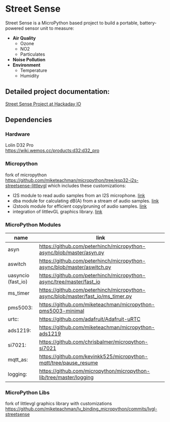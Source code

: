 # Street Sense

Street Sense is a MicroPython based project to build a portable, battery-powered sensor unit to measure: 

- **Air Quality**
    - Ozone
    - NO2 
    - Particulates 
- **Noise Pollution**
- **Environment**
    - Temperature
    - Humidity

## Detailed project documentation:
[Street Sense Project at Hackaday IO](https://hackaday.io/project/162059-street-sense)

## Dependencies
### Hardware 
Lolin D32 Pro  
<https://wiki.wemos.cc/products:d32:d32_pro>
### Micropython
fork of micropython
https://github.com/miketeachman/micropython/tree/esp32-i2s-streetsense-littlevgl
which includes these customizations:
- I2S module to read audio samples from an I2S microphone. [link](https://github.com/miketeachman/micropython/blob/esp32-i2s-streetsense-littlevgl/ports/esp32/machine_i2s.c)
- dba module for calculating dB(A) from a stream of audio samples. [link](https://github.com/miketeachman/micropython/blob/esp32-i2s-streetsense-littlevgl/ports/esp32/moddba.c)  
- i2stools module for efficient copy/pruning of audio samples. [link](https://github.com/miketeachman/micropython/blob/esp32-i2s-streetsense-littlevgl/ports/esp32/modi2stools.c)
- integration of littlevGL graphics library. [link](https://github.com/miketeachman/lv_binding_micropython/tree/lvgl-streetsense)

### MicroPython Modules

| name|link|
|----    | ----- |
|asyn    | https://github.com/peterhinch/micropython-async/blob/master/asyn.py  |
|aswitch | https://github.com/peterhinch/micropython-async/blob/master/aswitch.py |
|uasyncio (fast\_io) | https://github.com/peterhinch/micropython-async/tree/master/fast_io  |
|ms\_timer| https://github.com/peterhinch/micropython-async/blob/master/fast_io/ms_timer.py      |
|pms5003: | https://github.com/miketeachman/micropython-pms5003-minimal   |   
|urtc:    | https://github.com/adafruit/Adafruit-uRTC      |
|ads1219: | https://github.com/miketeachman/micropython-ads1219|
|si7021:  | https://github.com/chrisbalmer/micropython-si7021|
|mqtt\_as:| https://github.com/kevinkk525/micropython-mqtt/tree/pause_resume|
|logging: | https://github.com/micropython/micropython-lib/tree/master/logging|


### MicroPython Libs
fork of littlevgl graphics library with customizations
https://github.com/miketeachman/lv_binding_micropython/commits/lvgl-streetsense
 
